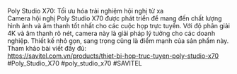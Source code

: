 Poly Studio X70: Tối ưu hóa trải nghiệm hội nghị từ xa <br>
Camera hội nghị Poly Studio X70 được phát triển để mang đến chất lượng hình ảnh và âm thanh tốt nhất cho các cuộc họp trực tuyến. Với độ phân giải 4K và âm thanh rõ nét, camera này là giải pháp lý tưởng cho các doanh nghiệp. Thiết kế nhỏ gọn, sang trọng cũng là điểm mạnh của sản phẩm này. Tham khảo bài viết đầy đủ: <br>
https://savitel.com.vn/products/thiet-bi-hop-truc-tuyen-poly-studio-x70 <br>
#Poly_Studio_X70 #poly_studio_x70 #SAVITEL
